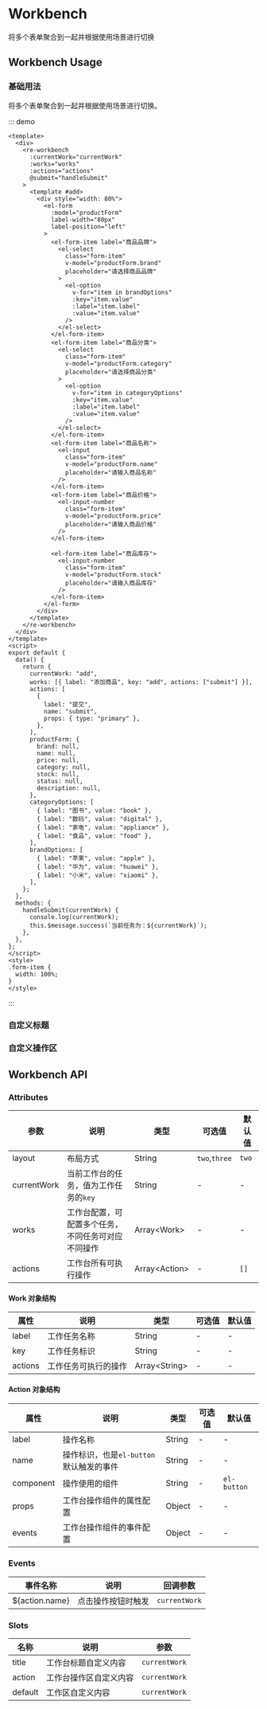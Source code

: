 # Workbench

将多个表单聚合到一起并根据使用场景进行切换

## Workbench Usage

### 基础用法

将多个表单聚合到一起并根据使用场景进行切换。

::: demo

```vue
<template>
  <div>
    <re-workbench
      :currentWork="currentWork"
      :works="works"
      :actions="actions"
      @submit="handleSubmit"
    >
      <template #add>
        <div style="width: 80%">
          <el-form
            :model="productForm"
            label-width="80px"
            label-position="left"
          >
            <el-form-item label="商品品牌">
              <el-select
                class="form-item"
                v-model="productForm.brand"
                placeholder="请选择商品品牌"
              >
                <el-option
                  v-for="item in brandOptions"
                  :key="item.value"
                  :label="item.label"
                  :value="item.value"
                />
              </el-select>
            </el-form-item>
            <el-form-item label="商品分类">
              <el-select
                class="form-item"
                v-model="productForm.category"
                placeholder="请选择商品分类"
              >
                <el-option
                  v-for="item in categoryOptions"
                  :key="item.value"
                  :label="item.label"
                  :value="item.value"
                />
              </el-select>
            </el-form-item>
            <el-form-item label="商品名称">
              <el-input
                class="form-item"
                v-model="productForm.name"
                placeholder="请输入商品名称"
              />
            </el-form-item>
            <el-form-item label="商品价格">
              <el-input-number
                class="form-item"
                v-model="productForm.price"
                placeholder="请输入商品价格"
              />
            </el-form-item>

            <el-form-item label="商品库存">
              <el-input-number
                class="form-item"
                v-model="productForm.stock"
                placeholder="请输入商品库存"
              />
            </el-form-item>
          </el-form>
        </div>
      </template>
    </re-workbench>
  </div>
</template>
<script>
export default {
  data() {
    return {
      currentWork: "add",
      works: [{ label: "添加商品", key: "add", actions: ["submit"] }],
      actions: [
        {
          label: "提交",
          name: "submit",
          props: { type: "primary" },
        },
      ],
      productForm: {
        brand: null,
        name: null,
        price: null,
        category: null,
        stock: null,
        status: null,
        description: null,
      },
      categoryOptions: [
        { label: "图书", value: "book" },
        { label: "数码", value: "digital" },
        { label: "家电", value: "appliance" },
        { label: "食品", value: "food" },
      ],
      brandOptions: [
        { label: "苹果", value: "apple" },
        { label: "华为", value: "huawei" },
        { label: "小米", value: "xiaomi" },
      ],
    };
  },
  methods: {
    handleSubmit(currentWork) {
      console.log(currentWork);
      this.$message.success(`当前任务为：${currentWork}`);
    },
  },
};
</script>
<style>
.form-item {
  width: 100%;
}
</style>
```

:::

### 自定义标题

### 自定义操作区

## Workbench API

### Attributes

| 参数        | 说明                                               | 类型            | 可选值        | 默认值 |
| ----------- | -------------------------------------------------- | --------------- | ------------- | ------ |
| layout      | 布局方式                                           | String          | `two`,`three` | `two`  |
| currentWork | 当前工作台的任务，值为工作任务的`key`              | String          | -             | -      |
| works       | 工作台配置，可配置多个任务，不同任务可对应不同操作 | Array\<Work\>   | -             | -      |
| actions     | 工作台所有可执行操作                               | Array\<Action\> | -             | `[]`   |

#### Work 对象结构

| 属性    | 说明                 | 类型            | 可选值 | 默认值 |
| ------- | -------------------- | --------------- | ------ | ------ |
| label   | 工作任务名称         | String          | -      | -      |
| key     | 工作任务标识         | String          | -      | -      |
| actions | 工作任务可执行的操作 | Array\<String\> | -      | -      |

#### Action 对象结构

| 属性      | 说明                                    | 类型   | 可选值 | 默认值      |
| --------- | --------------------------------------- | ------ | ------ | ----------- |
| label     | 操作名称                                | String | -      | -           |
| name      | 操作标识，也是`el-button`默认触发的事件 | String | -      | -           |
| component | 操作使用的组件                          | String | -      | `el-button` |
| props     | 工作台操作组件的属性配置                | Object | -      | -           |
| events    | 工作台操作组件的事件配置                | Object | -      | -           |

### Events

| 事件名称       | 说明               | 回调参数      |
| -------------- | ------------------ | ------------- |
| ${action.name} | 点击操作按钮时触发 | `currentWork` |

### Slots

| 名称    | 说明                   | 参数          |
| ------- | ---------------------- | ------------- |
| title   | 工作台标题自定义内容   | `currentWork` |
| action  | 工作台操作区自定义内容 | `currentWork` |
| default | 工作区自定义内容       | `currentWork` |
